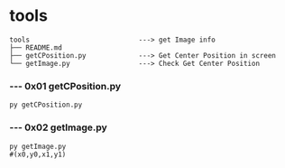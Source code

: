 # tools

```
tools                           ---> get Image info
├── README.md
├── getCPosition.py             ---> Get Center Position in screen
└── getImage.py                 ---> Check Get Center Position
```

### --- 0x01 getCPosition.py 

```
py getCPosition.py
```
### --- 0x02 getImage.py  

```
py getImage.py  
#(x0,y0,x1,y1)
```